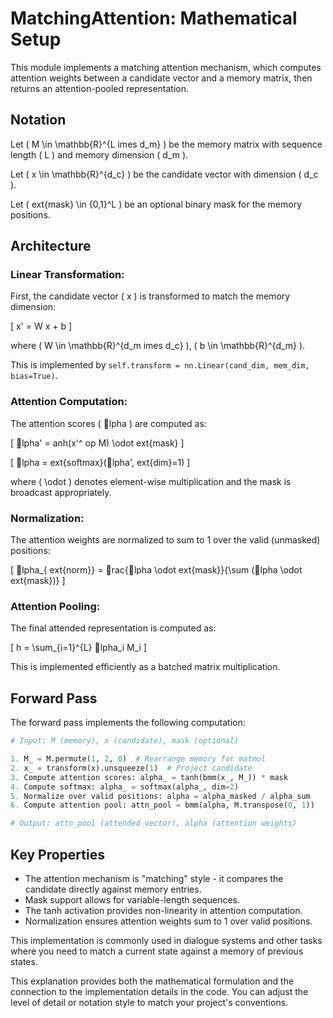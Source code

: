 
# MatchingAttention: Mathematical Setup

This module implements a matching attention mechanism, which computes attention weights between a candidate vector and a memory matrix, then returns an attention-pooled representation.

## Notation
Let \( M \in \mathbb{R}^{L 	imes d_m} \) be the memory matrix with sequence length \( L \) and memory dimension \( d_m \).

Let \( x \in \mathbb{R}^{d_c} \) be the candidate vector with dimension \( d_c \).

Let \( 	ext{mask} \in \{0,1\}^L \) be an optional binary mask for the memory positions.

## Architecture

### Linear Transformation:
First, the candidate vector \( x \) is transformed to match the memory dimension:

\[
x' = W x + b
\]

where \( W \in \mathbb{R}^{d_m 	imes d_c} \), \( b \in \mathbb{R}^{d_m} \).

This is implemented by `self.transform = nn.Linear(cand_dim, mem_dim, bias=True)`.

### Attention Computation:
The attention scores \( lpha \) are computed as:

\[
lpha' = 	anh(x'^	op M) \odot 	ext{mask}
\]

\[
lpha = 	ext{softmax}(lpha', 	ext{dim}=1)
\]

where \( \odot \) denotes element-wise multiplication and the mask is broadcast appropriately.

### Normalization:
The attention weights are normalized to sum to 1 over the valid (unmasked) positions:

\[
lpha_{	ext{norm}} = rac{lpha \odot 	ext{mask}}{\sum (lpha \odot 	ext{mask})}
\]

### Attention Pooling:
The final attended representation is computed as:

\[
h = \sum_{i=1}^{L} lpha_i M_i
\]

This is implemented efficiently as a batched matrix multiplication.

## Forward Pass

The forward pass implements the following computation:

```python
# Input: M (memory), x (candidate), mask (optional)

1. M_ = M.permute(1, 2, 0)  # Rearrange memory for matmul
2. x_ = transform(x).unsqueeze(1)  # Project candidate
3. Compute attention scores: alpha_ = tanh(bmm(x_, M_)) * mask
4. Compute softmax: alpha_ = softmax(alpha_, dim=2)
5. Normalize over valid positions: alpha = alpha_masked / alpha_sum
6. Compute attention pool: attn_pool = bmm(alpha, M.transpose(0, 1))

# Output: attn_pool (attended vector), alpha (attention weights)
```

## Key Properties

- The attention mechanism is "matching" style - it compares the candidate directly against memory entries.
- Mask support allows for variable-length sequences.
- The tanh activation provides non-linearity in attention computation.
- Normalization ensures attention weights sum to 1 over valid positions.

This implementation is commonly used in dialogue systems and other tasks where you need to match a current state against a memory of previous states.

This explanation provides both the mathematical formulation and the connection to the implementation details in the code. You can adjust the level of detail or notation style to match your project's conventions.
